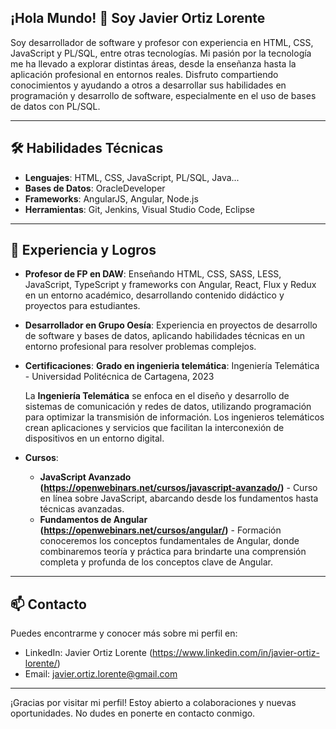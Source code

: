 ## ¡Hola Mundo! 👋 Soy Javier Ortiz Lorente

Soy desarrollador de software y profesor con experiencia en HTML, CSS, JavaScript y PL/SQL, entre otras tecnologías. Mi pasión por la tecnología me ha llevado a explorar distintas áreas, desde la enseñanza hasta la aplicación profesional en entornos reales. Disfruto compartiendo conocimientos y ayudando a otros a desarrollar sus habilidades en programación y desarrollo de software, especialmente en el uso de bases de datos con PL/SQL.

---

## 🛠️ Habilidades Técnicas

- **Lenguajes**: HTML, CSS, JavaScript, PL/SQL, Java...
- **Bases de Datos**: OracleDeveloper
- **Frameworks**: AngularJS, Angular, Node.js
- **Herramientas**: Git, Jenkins, Visual Studio Code, Eclipse

---

## 💼 Experiencia y Logros

- **Profesor de FP en DAW**: Enseñando HTML, CSS, SASS, LESS, JavaScript, TypeScript y frameworks con Angular, React, Flux y Redux en un entorno académico, desarrollando contenido didáctico y proyectos para estudiantes.
- **Desarrollador en Grupo Oesía**: Experiencia en proyectos de desarrollo de software y bases de datos, aplicando habilidades técnicas en un entorno profesional para resolver problemas complejos.
- **Certificaciones**:
  **Grado en ingenieria telemática**: Ingeniería Telemática - Universidad Politécnica de Cartagena, 2023
  
  La **Ingeniería Telemática** se enfoca en el diseño y desarrollo de sistemas de comunicación y redes de datos, utilizando programación para optimizar la transmisión de información. Los ingenieros telemáticos crean aplicaciones y servicios que facilitan la interconexión de dispositivos en un entorno digital.

- **Cursos**:
  - **JavaScript Avanzado (https://openwebinars.net/cursos/javascript-avanzado/)** - Curso en línea sobre JavaScript, abarcando desde los fundamentos hasta técnicas avanzadas.
  - **Fundamentos de Angular (https://openwebinars.net/cursos/angular/)** - Formación conoceremos los conceptos fundamentales de Angular, donde combinaremos teoría y práctica para brindarte una comprensión completa y profunda de los conceptos clave de Angular.
---

## 📫 Contacto

Puedes encontrarme y conocer más sobre mi perfil en:
- LinkedIn: Javier Ortiz Lorente (https://www.linkedin.com/in/javier-ortiz-lorente/)
- Email: javier.ortiz.lorente@gmail.com

---

¡Gracias por visitar mi perfil! Estoy abierto a colaboraciones y nuevas oportunidades. No dudes en ponerte en contacto conmigo.
